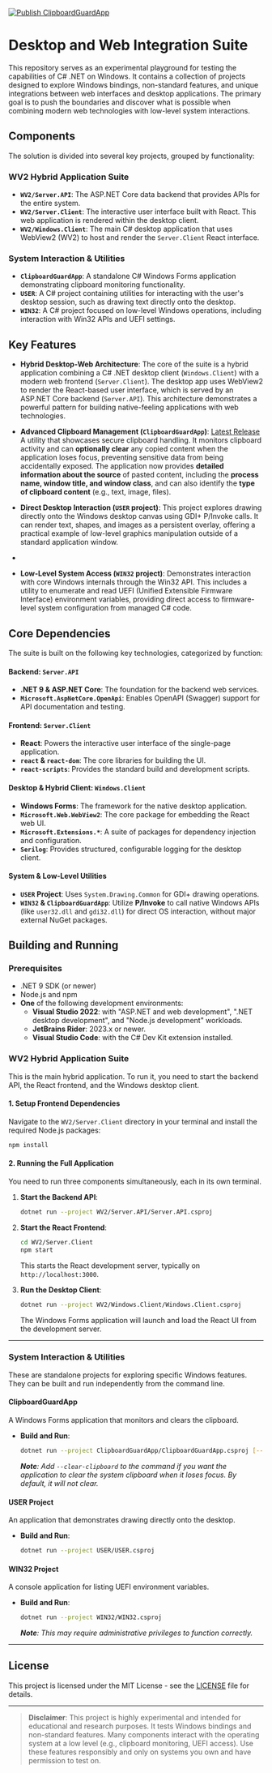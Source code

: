 [![Publish ClipboardGuardApp](https://github.com/jar99/DemoWV2/actions/workflows/publish-clipboardguard.yml/badge.svg)](https://github.com/jar99/DemoWV2/actions/workflows/publish-clipboardguard.yml)
# Desktop and Web Integration Suite

This repository serves as an experimental playground for testing the capabilities of C# .NET on Windows. It contains a
collection of projects designed to explore Windows bindings, non-standard features, and unique integrations between web
interfaces and desktop applications. The primary goal is to push the boundaries and discover what is possible when
combining modern web technologies with low-level system interactions.

## Components

The solution is divided into several key projects, grouped by functionality:

### WV2 Hybrid Application Suite

- **`WV2/Server.API`**: The ASP.NET Core data backend that provides APIs for the entire system.
- **`WV2/Server.Client`**: The interactive user interface built with React. This web application is rendered within the
  desktop client.
- **`WV2/Windows.Client`**: The main C# desktop application that uses WebView2 (WV2) to host and render the
  `Server.Client` React interface.

### System Interaction & Utilities

- **`ClipboardGuardApp`**: A standalone C# Windows Forms application demonstrating clipboard monitoring functionality.
- **`USER`**: A C# project containing utilities for interacting with the user's desktop session, such as drawing text
  directly onto the desktop.
- **`WIN32`**: A C# project focused on low-level Windows operations, including interaction with Win32 APIs and UEFI
  settings.

## Key Features

- **Hybrid Desktop-Web Architecture**: The core of the suite is a hybrid application combining a C# .NET desktop
  client (`Windows.Client`) with a modern web frontend (`Server.Client`). The desktop app uses WebView2 to render the
  React-based user interface, which is served by an ASP.NET Core backend (`Server.API`). This architecture demonstrates
  a powerful pattern for building native-feeling applications with web technologies.

- **Advanced Clipboard Management (`ClipboardGuardApp`)**: [Latest Release](https://github.com/jar99/DemoWV2/releases/latest) A utility that showcases secure clipboard handling. It
  monitors clipboard activity and can **optionally clear** any copied content when the application loses focus, preventing
  sensitive data from being accidentally exposed. The application now provides **detailed information about the source**
  of pasted content, including the **process name, window title, and window class**, and can also identify the **type of
  clipboard content** (e.g., text, image, files).

- **Direct Desktop Interaction (`USER` project)**: This project explores drawing directly onto the Windows desktop
  canvas using GDI+ P/Invoke calls. It can render text, shapes, and images as a persistent overlay, offering a practical
  example of low-level graphics manipulation outside of a standard application window.
-
- **Low-Level System Access (`WIN32` project)**: Demonstrates interaction with core Windows internals through the Win32
  API. This includes a utility to enumerate and read UEFI (Unified Extensible Firmware Interface) environment variables,
  providing direct access to firmware-level system configuration from managed C# code.

## Core Dependencies

The suite is built on the following key technologies, categorized by function:

#### Backend: `Server.API`

- **.NET 9 & ASP.NET Core**: The foundation for the backend web services.
- **`Microsoft.AspNetCore.OpenApi`**: Enables OpenAPI (Swagger) support for API documentation and testing.

#### Frontend: `Server.Client`

- **React**: Powers the interactive user interface of the single-page application.
- **`react` & `react-dom`**: The core libraries for building the UI.
- **`react-scripts`**: Provides the standard build and development scripts.

#### Desktop & Hybrid Client: `Windows.Client`

- **Windows Forms**: The framework for the native desktop application.
- **`Microsoft.Web.WebView2`**: The core package for embedding the React web UI.
- **`Microsoft.Extensions.*`**: A suite of packages for dependency injection and configuration.
- **`Serilog`**: Provides structured, configurable logging for the desktop client.

#### System & Low-Level Utilities

- **`USER` Project**: Uses `System.Drawing.Common` for GDI+ drawing operations.
- **`WIN32` & `ClipboardGuardApp`**: Utilize **P/Invoke** to call native Windows APIs (like `user32.dll` and
  `gdi32.dll`) for direct OS interaction, without major external NuGet packages.

## Building and Running

### Prerequisites

- .NET 9 SDK (or newer)
- Node.js and npm
- **One** of the following development environments:
    - **Visual Studio 2022**: with "ASP.NET and web development", ".NET desktop development", and "Node.js development"
      workloads.
    - **JetBrains Rider**: 2023.x or newer.
    - **Visual Studio Code**: with the C# Dev Kit extension installed.

### WV2 Hybrid Application Suite

This is the main hybrid application. To run it, you need to start the backend API, the React frontend, and the Windows
desktop client.

#### 1. Setup Frontend Dependencies

Navigate to the `WV2/Server.Client` directory in your terminal and install the required Node.js packages:

```bash
npm install
```

#### 2. Running the Full Application

You need to run three components simultaneously, each in its own terminal.

1. **Start the Backend API**:
   ```bash
   dotnet run --project WV2/Server.API/Server.API.csproj
   ```

2. **Start the React Frontend**:
   ```bash
   cd WV2/Server.Client
   npm start
   ```
   This starts the React development server, typically on `http://localhost:3000`.

3. **Run the Desktop Client**:
   ```bash
   dotnet run --project WV2/Windows.Client/Windows.Client.csproj
   ```
   The Windows Forms application will launch and load the React UI from the development server.

---

### System Interaction & Utilities

These are standalone projects for exploring specific Windows features. They can be built and run independently from the
command line.

#### ClipboardGuardApp

A Windows Forms application that monitors and clears the clipboard.

- **Build and Run**:
  ```bash
  dotnet run --project ClipboardGuardApp/ClipboardGuardApp.csproj [--clear-clipboard]
  ```
  _**Note**: Add `--clear-clipboard` to the command if you want the application to clear the system clipboard when it loses focus. By default, it will not clear._

#### USER Project

An application that demonstrates drawing directly onto the desktop.

- **Build and Run**:
  ```bash
  dotnet run --project USER/USER.csproj
  ```

#### WIN32 Project

A console application for listing UEFI environment variables.

- **Build and Run**:
  ```bash
  dotnet run --project WIN32/WIN32.csproj
  ```
  _**Note**: This may require administrative privileges to function correctly._

---

## License

This project is licensed under the MIT License - see the [LICENSE](LICENSE) file for details.

---

> **Disclaimer**: This project is highly experimental and intended for educational and research purposes. It tests
> Windows bindings and non-standard features. Many components interact with the operating system at a low level (e.g.,
> clipboard monitoring, UEFI access). Use these features responsibly and only on systems you own and have permission to
> test on.



